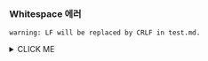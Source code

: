### Whitespace 에러
```warning: LF will be replaced by CRLF in test.md. ```

<details><summary>CLICK ME</summary>

for windowns
```
git config --global core.autocrlf true
```

for linux or mac
```
git config --global core.autocrlf true input
```

에러 메시지만 끌 경우
```
git config --global core.safecrlf false
```

REF. https://blog.jaeyoon.io/2018/01/git-crlf.html

</details>
